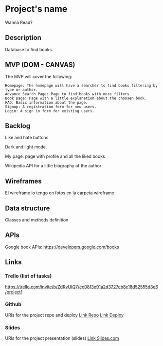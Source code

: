 # Project's name
Wanna Read?

## Description
Database to find books.

## MVP (DOM - CANVAS)
The MVP will cover the following:

    Homepage: The homepage will have a searcher to find books filtering by type or author.
    Advance Search Page: Page to find books with more filters
    Book page: Page with a little explanation about the choosen book.
    FAQ: Basic information about the page.
    Signup: A registration form for new users.
    Login: A sign in form for existing users.

## Backlog    
Like and hate buttons

Dark and light mode.

My page: page with profile and all the liked books

Wikipedia API for a little biography of the author

## Wireframes    
El wireframe lo tengo en fotos en la carpeta wireframe

## Data structure
Classes and methods definition


## APIs
Google book APIs: https://developers.google.com/books

## Links


### Trello (list of tasks)
https://trello.com/invite/b/ZdRvUIQ7/cc08f3e91a2d3727cb8c18d52555d3e6/project1


### Github
URls for the project repo and deploy
[Link Repo](http://github.com)
[Link Deploy](http://github.com)


### Slides
URls for the project presentation (slides)
[Link Slides.com](http://slides.com)